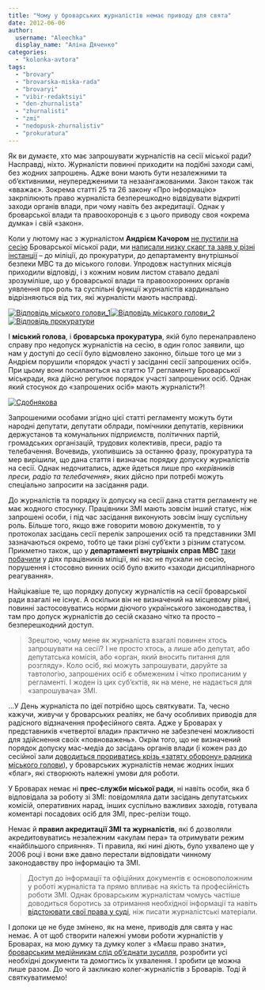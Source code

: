 ```yaml
---
title: "Чому у броварських журналістів немає приводу для свята"
date: 2012-06-06
author: 
  username: "Aleechka"
  display_name: "Аліна Дяченко"
categories: 
  - "kolonka-avtora"
tags: 
  - "brovary"
  - "brovarska-miska-rada"
  - "brovaryi"
  - "vibir-redaktsiyi"
  - "den-zhurnalista"
  - "zhurnalisti"
  - "zmi"
  - "nedopusk-zhurnalistiv"
  - "prokuratura"
---
```


Як ви думаєте, хто має запрошувати журналістів на сесії міської ради? Насправді, ніхто. Журналісти повинні приходити на подібні заходи самі, без жодних запрошень. Адже вони мають бути незалежними та об’єктивними, неупередженими та незаангажованими. Закон також так «вважає». Зокрема статті 25 та 26 закону «Про інформацію» закрпілюють право журналіста безперешкодно відвідувати відкриті заходи органів влади, при чому навіть без акредитації. Однак у броварської влади та правоохоронців є з цього приводу своя «окрема думка» і свій «закон».

Коли у лютому нас з журналістом **Андрієм Качором** [не пустили на сесію](https://mpz.brovary.org/nevidomi-u-formi-militsiyi-blokuyut-bro/) Броварської міської ради, ми [написали низку скарг та заяв у різні інстанції](https://mpz.brovary.org/hto-nakazav-zakriti-vid-zhurnalistiv-v/) – до міліції, до прокуратури, до департаменту внутрішньої безпеки МВС та до міського голови. Упродовж наступних місяців приходили відповіді, і з кожним новим листом ставало дедалі зрозуміліше, що у броварської влади та правоохоронних органів уявлення про роль та суспільні функції журналістів кардинально відрізняються від тих, які журналісти мають насправді.

[![](https://mpz.brovary.org/wp-content/uploads/2012/06/Vidpovid-miskogo-golovi_1.jpg "Відповідь міського голови_1")](https://mpz.brovary.org/wp-content/uploads/2012/06/Vidpovid-miskogo-golovi_1.jpg)[![](https://mpz.brovary.org/wp-content/uploads/2012/06/Vidpovid-miskogo-golovi_2.jpg "Відповідь міського голови_2")](https://mpz.brovary.org/wp-content/uploads/2012/06/Vidpovid-miskogo-golovi_2.jpg) [![](https://mpz.brovary.org/wp-content/uploads/2012/06/Vidpovid-prokuraturi.jpg "Відповідь прокуратури")](https://mpz.brovary.org/wp-content/uploads/2012/06/Vidpovid-prokuraturi.jpg)

І **міський голова**, і **броварська прокуратура**, якій було перенаправлено справу про недопуск журналістів на сесію, в один голос заявили, що нам у доступі до сесії було відмовлено законно, більше того це ми з Андрієм порушили «порядок участі у засіданні сесії запрошених осіб». При цьому вони посилаються на статтю 17 регламенту Броварської міськради, яка дійсно регулює порядок участі запрошених осіб. Однак який стосунок до «запрошених осіб» мають журналісти?!

[![](https://mpz.brovary.org/wp-content/uploads/2012/04/IMG_7818.jpg "Сдобнякова")](https://mpz.brovary.org/wp-content/uploads/2012/04/IMG_7818.jpg)

Запрошеними особами згідно цієї статті регламенту можуть бути народні депутати, депутати облради, помічники депутатів, керівники держустанов та комунальних підприємств, політичних партій, громадських організацій, трудових колективів, преси, радіо та телебачення. Вочевидь, ухопившись за останню фразу, прокуратура та мер вирішили, що дана стаття і визначає порядку допуску журналістів на сесії. Однак недочитались, адже йдеться лише про «_керівників преси, радіо та телебачення_», яких дійсно при потребі можуть спеціально запросити на засідання ради.

До журналістів та порядку їх допуску на сесії дана стаття регламенту не має жодного стосунку. Працівники ЗМІ мають зовсім інший статус, ніж запрошені особи, і під час засідання виконують зовсім іншу суспільну роль. Більше того, якщо вже говорити мовою документів, то у протоколах засідань сесії перелік запрошених осіб та представники ЗМІ зазначаються окремо, тобто це таки різні суб’єкти з різним статусом. Прикметно також, що у **департаменті внутрішніх справ МВС** [таки побачили](https://mpz.brovary.org/shtuchni-pereshkodi-na-shlyahu-do-tviter-translyatsiyi-sesiyi/) у діях працівників міліції, які нас не пускали не сесію, порушення і стосовно винних осіб було вжито «заходи дисциплінарного реагування».

Найцікавіше те, що порядку допуску журналістів на сесії броварської ради взагалі не існує. А оскільки він не визначений на місцевому рівні, повинні застосовуватись норми діючого українського законодавства, і там про допуск журналістів до сесій сказано чітко та просто – безперешкодний доступ.

> Зрештою, чому мене як журналіста взагалі повинен хтось запрошувати на сесії? І не просто хтось, а лише або депутат, або депутатська комісія, або «орган, який вносить питання для розгляду». Коло осіб, які можуть запрошувати, даруйте за тавтологію, запрошених осіб є обмеженим і чітко прописаним у регламенті. І жоден із цих суб’єктів, як на мене, не надається для «запрошувача» ЗМІ.

…У День журналіста по ідеї потрібно щось святкувати. Та, чесно кажучи, живучи у броварських реаліях, не бачу особливих приводів для радісного відзначення професійного свята. Адже у Броварах у представників «четвертої влади» практично не забезпечені можливості для здійснення своїх «повноважень». Окрім того, що не визначений порядок допуску мас-медіа до засідань органів влади (і кожен раз до сесійної зали [доводиться прориватись крізь «затяту оборону» радника міського голови](https://mpz.brovary.org/pratsivniki-vikonkomu-ne-zmogli-pereshkoditi-potrapiti-zhurnalistam-na-sesiyu-video/)), у броварських журналістів немає жодних інших «благ», які створюють належні умови для роботи.

У Броварах немає ні **прес-служби міської ради**, ні навіть особи, яка б відповідала за роботу зі ЗМІ: повідомляла дати засідань депутатських комісій, оперативних нарад, інших суспільно важливих заходів, готувала коментарі посадових осіб для ЗМІ, прес-релізи тощо.

Немає й **правил акредитації ЗМІ та журналістів**, які б дозволяли акредитовуватись незалежним «акулам пера» та отримувати режим «найбільшого сприяння». Ті правила, які нині діють, було ухвалено ще у 2006 році і вони вже давно перестали відповідати чинному законодавству про інформацію та ЗМІ.

> Доступ до інформації та офіційних документів є основоположним у роботі журналіста та прямо впливає на якість та професійність роботи ЗМІ. Однак броварським журналістам чомусь частіше доводиться боротись за отримання необхідної інформації та навіть [відстоювати свої права у суді](https://mpz.brovary.org/brovarskih-chinovnikiv-suditimut-za-vidmovu-nadati-informatsiyu/), ніж писати журналістські матеріали.

І допоки це не буде змінено, як на мене, приводів для свята у нас немає. А от щоб створити належні умови роботи журналістів у Броварах, на мою думку та думку колег з «Маєш право знати», [броварським медійникам слід об’єднати зусилля](https://mpz.brovary.org/mayesh-pravo-znati-initsiyuye-stvorennya-ob-yednanoyi-spilnoti-brovarskih-zhurnalistiv/), розробити усі необхідні документи та домогтись їх ухвалення. І зробити це можна лише разом. До чого й закликаю колег-журналістів з Броварів. Тоді й святкуватимемо!
